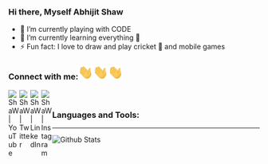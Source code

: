 ### Hi there, Myself Abhijit Shaw

- 🔭 I’m currently playing with CODE
- 🌱 I’m currently learning everything 🤣
- ⚡ Fun fact: I love to draw and play cricket 🏏 and mobile games 


### Connect with me:<img src="https://raw.githubusercontent.com/ABSphreak/ABSphreak/master/gifs/Hi.gif" width="30px"><img src="https://raw.githubusercontent.com/ABSphreak/ABSphreak/master/gifs/Hi.gif" width="30px"><img src="https://raw.githubusercontent.com/ABSphreak/ABSphreak/master/gifs/Hi.gif" width="30px">

[<img align="left" alt="ShaW | YouTube" width="22px" src="https://cdn.jsdelivr.net/npm/simple-icons@v3/icons/youtube.svg" />][youtube]
[<img align="left" alt="ShaW | Twitter" width="22px" src="https://cdn.jsdelivr.net/npm/simple-icons@v3/icons/twitter.svg" />][twitter]
[<img align="left" alt="ShaW | LinkedIn" width="22px" src="https://cdn.jsdelivr.net/npm/simple-icons@v3/icons/linkedin.svg" />][linkedin]
[<img align="left" alt="ShaW | Instagram" width="22px" src="https://cdn.jsdelivr.net/npm/simple-icons@v3/icons/instagram.svg" />][instagram]

<br />

### Languages and Tools:

---
<img align="left" alt="Github Stats" src="https://github-readme-stats.vercel.app/api?username=shawpns&bg_color=30,e96443,904e95&title_color=fff&text_color=fff" />


[youtube]: https://www.youtube.com/c/ABHIJITSHAWTUBE
[twitter]: https://twitter.com/AbhijitShaw98
[linkedin]: https://linkedin.com/in/
[instagram]: https://instagram.com/0a_shaw0
